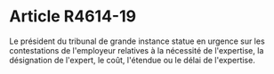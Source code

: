 # Article R4614-19

  
Le président du tribunal de grande instance statue en urgence sur les contestations de l'employeur relatives à la nécessité de l'expertise, la désignation de l'expert, le coût, l'étendue ou le délai de l'expertise.
